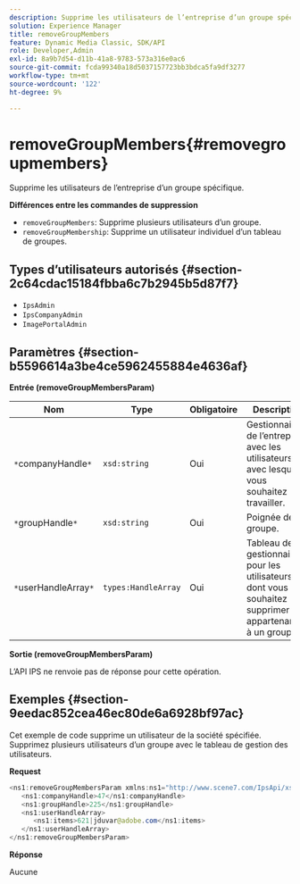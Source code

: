 ```yaml
---
description: Supprime les utilisateurs de l’entreprise d’un groupe spécifique.
solution: Experience Manager
title: removeGroupMembers
feature: Dynamic Media Classic, SDK/API
role: Developer,Admin
exl-id: 8a9b7d54-d11b-41a8-9783-573a316e0ac6
source-git-commit: fcda99340a18d5037157723bb3bdca5fa9df3277
workflow-type: tm+mt
source-wordcount: '122'
ht-degree: 9%

---
```


# removeGroupMembers{#removegroupmembers}

Supprime les utilisateurs de l’entreprise d’un groupe spécifique.

**Différences entre les commandes de suppression**

* `removeGroupMembers`: Supprime plusieurs utilisateurs d’un groupe.
* `removeGroupMembership`: Supprime un utilisateur individuel d’un tableau de groupes.

## Types d’utilisateurs autorisés {#section-2c64cdac15184fbba6c7b2945b5d87f7}

* `IpsAdmin`
* `IpsCompanyAdmin`
* `ImagePortalAdmin`

## Paramètres {#section-b5596614a3be4ce5962455884e4636af}

**Entrée (removeGroupMembersParam)**

| Nom | Type | Obligatoire | Description |
|---|---|---|---|
| `*`companyHandle`*` | `xsd:string` | Oui | Gestionnaire de l’entreprise avec les utilisateurs avec lesquels vous souhaitez travailler. |
| `*`groupHandle`*` | `xsd:string` | Oui | Poignée de groupe. |
| `*`userHandleArray`*` | `types:HandleArray` | Oui | Tableau de gestionnaires pour les utilisateurs dont vous souhaitez supprimer des appartenances à un groupe. |

**Sortie (removeGroupMembersParam)**

L’API IPS ne renvoie pas de réponse pour cette opération.

## Exemples {#section-9eedac852cea46ec80de6a6928bf97ac}

Cet exemple de code supprime un utilisateur de la société spécifiée. Supprimez plusieurs utilisateurs d’un groupe avec le tableau de gestion des utilisateurs.

**Request**

```java
<ns1:removeGroupMembersParam xmlns:ns1="http://www.scene7.com/IpsApi/xsd">
   <ns1:companyHandle>47</ns1:companyHandle>
   <ns1:groupHandle>225</ns1:groupHandle>
   <ns1:userHandleArray>
      <ns1:items>621|jduvar@adobe.com</ns1:items>
   </ns1:userHandleArray>
</ns1:removeGroupMembersParam>
```

**Réponse**

Aucune
